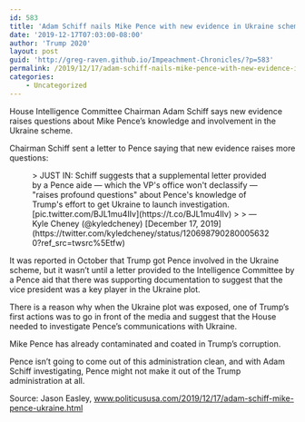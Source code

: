 ```yaml
---
id: 583
title: 'Adam Schiff nails Mike Pence with new evidence in Ukraine scheme'
date: '2019-12-17T07:03:00-08:00'
author: 'Trump 2020'
layout: post
guid: 'http://greg-raven.github.io/Impeachment-Chronicles/?p=583'
permalink: /2019/12/17/adam-schiff-nails-mike-pence-with-new-evidence-in-ukraine-scheme/
categories:
    - Uncategorized
---
```


House Intelligence Committee Chairman Adam Schiff says new evidence raises questions about Mike Pence’s knowledge and involvement in the Ukraine scheme.

Chairman Schiff sent a letter to Pence saying that new evidence raises more questions:

<figure class="wp-block-embed is-type-rich is-provider-twitter wp-block-embed-twitter"><div class="wp-block-embed__wrapper">> JUST IN: Schiff suggests that a supplemental letter provided by a Pence aide — which the VP's office won't declassify — "raises profound questions" about Pence's knowledge of Trump's effort to get Ukraine to launch investigation. [pic.twitter.com/BJL1mu4IIv](https://t.co/BJL1mu4IIv)
> 
> — Kyle Cheney (@kyledcheney) [December 17, 2019](https://twitter.com/kyledcheney/status/1206987902800056320?ref_src=twsrc%5Etfw)

<script async="" charset="utf-8" src="https://platform.twitter.com/widgets.js"></script></div></figure>It was reported in October that Trump got Pence involved in the Ukraine scheme, but it wasn’t until a letter provided to the Intelligence Committee by a Pence aid that there was supporting documentation to suggest that the vice president was a key player in the Ukraine plot.

There is a reason why when the Ukraine plot was exposed, one of Trump’s first actions was to go in front of the media and suggest that the House needed to investigate Pence’s communications with Ukraine.

Mike Pence has already contaminated and coated in Trump’s corruption.

Pence isn’t going to come out of this administration clean, and with Adam Schiff investigating, Pence might not make it out of the Trump administration at all.

Source: Jason Easley, www.politicususa.com/2019/12/17/adam-schiff-mike-pence-ukraine.html